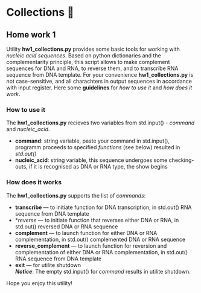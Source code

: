 # **Collections** :whale:
## Home work 1
Utility **hw1_collections.py** provides some basic tools for working with *nucleic acid sequences*. Based on python dictionaries and the complementarity principle, 
this script allows to make complement sequences for DNA and RNA, to reverse them, and to transcribe RNA sequence from DNA template. 
For your convenience **hw1_collections.py** is not case-sensitive, and all charachters in output sequences in accordance with input register.
Here some **guidelines** for *how to use it* and *how does it work*.

### **How to use it**
The **hw1_collections.py** recieves two variables from std.input() - *command* and *nucleic_acid*.
- **command**: string variable, paste your command in std.input(), programm proceeds to specified *functions* (see below) resulted in *std.out()*
- **nucleic_acid**: string variable, this sequence undergoes some checking-outs, if it is recognised as DNA or RNA type, the show begins

### **How does it works**
The **hw1_collections.py** supports the list of *commands*:
- **transcribe** — to initiate function for DNA transcription, in std.out() RNA sequence from DNA template
- **reverse* — to initiate function that reverses either DNA or RNA, in std.out() reversed DNA or RNA sequence
- **complement** — to launch function for either DNA or RNA complementation, in std.out() complemented DNA or RNA sequence  
- **reverse_complement** — to launch function for reversion and complementation of either DNA or RNA complementation, in std.out() RNA sequence from DNA template
- **exit** — for utilite shutdown
<br> *__Notice__*: The empty std.input() for *command* results in utilite shutdown. 

Hope you enjoy this utility!
